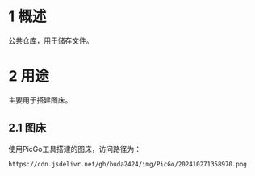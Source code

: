 # 1 概述
公共仓库，用于储存文件。

# 2 用途
主要用于搭建图床。
## 2.1 图床
使用PicGo工具搭建的图床，访问路径为：
```
https://cdn.jsdelivr.net/gh/buda2424/img/PicGo/202410271358970.png
```
